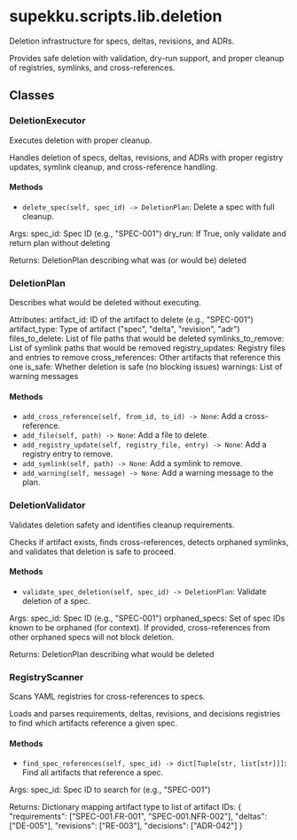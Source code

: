 # supekku.scripts.lib.deletion

Deletion infrastructure for specs, deltas, revisions, and ADRs.

Provides safe deletion with validation, dry-run support, and proper cleanup
of registries, symlinks, and cross-references.

## Classes

### DeletionExecutor

Executes deletion with proper cleanup.

Handles deletion of specs, deltas, revisions, and ADRs with proper
registry updates, symlink cleanup, and cross-reference handling.

#### Methods

- `delete_spec(self, spec_id) -> DeletionPlan`: Delete a spec with full cleanup.

Args:
    spec_id: Spec ID (e.g., "SPEC-001")
    dry_run: If True, only validate and return plan without deleting

Returns:
    DeletionPlan describing what was (or would be) deleted

### DeletionPlan

Describes what would be deleted without executing.

Attributes:
    artifact_id: ID of the artifact to delete (e.g., "SPEC-001")
    artifact_type: Type of artifact ("spec", "delta", "revision", "adr")
    files_to_delete: List of file paths that would be deleted
    symlinks_to_remove: List of symlink paths that would be removed
    registry_updates: Registry files and entries to remove
    cross_references: Other artifacts that reference this one
    is_safe: Whether deletion is safe (no blocking issues)
    warnings: List of warning messages

#### Methods

- `add_cross_reference(self, from_id, to_id) -> None`: Add a cross-reference.
- `add_file(self, path) -> None`: Add a file to delete.
- `add_registry_update(self, registry_file, entry) -> None`: Add a registry entry to remove.
- `add_symlink(self, path) -> None`: Add a symlink to remove.
- `add_warning(self, message) -> None`: Add a warning message to the plan.

### DeletionValidator

Validates deletion safety and identifies cleanup requirements.

Checks if artifact exists, finds cross-references, detects orphaned
symlinks, and validates that deletion is safe to proceed.

#### Methods

- `validate_spec_deletion(self, spec_id) -> DeletionPlan`: Validate deletion of a spec.

Args:
    spec_id: Spec ID (e.g., "SPEC-001")
    orphaned_specs: Set of spec IDs known to be orphaned (for context).
                   If provided, cross-references from other orphaned specs
                   will not block deletion.

Returns:
    DeletionPlan describing what would be deleted

### RegistryScanner

Scans YAML registries for cross-references to specs.

Loads and parses requirements, deltas, revisions, and decisions registries
to find which artifacts reference a given spec.

#### Methods

- `find_spec_references(self, spec_id) -> dict[Tuple[str, list[str]]]`: Find all artifacts that reference a spec.

Args:
    spec_id: Spec ID to search for (e.g., "SPEC-001")

Returns:
    Dictionary mapping artifact type to list of artifact IDs:
    {
      "requirements": ["SPEC-001.FR-001", "SPEC-001.NFR-002"],
      "deltas": ["DE-005"],
      "revisions": ["RE-003"],
      "decisions": ["ADR-042"]
    }

